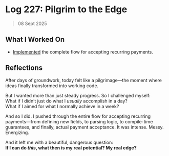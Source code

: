 # Log 227: Pilgrim to the Edge

> 08 Sept 2025

## What I Worked On

- [Implemented] the complete flow for accepting recurring payments.

## Reflections

After days of groundwork, today felt like a pilgrimage—the moment where ideas
finally transformed into working code.

But I wanted more than just steady progress. So I challenged myself:  
What if I didn’t just do what I _usually_ accomplish in a day?  
What if I aimed for what I normally achieve in a week?

And so I did. I pushed through the entire flow for accepting recurring
payments—from defining new fields, to parsing logic, to compile-time guarantees,
and finally, actual payment acceptance. It was intense. Messy. Energizing.

And it left me with a beautiful, dangerous question:  
**If I can do _this_, what then is my real potential? My real edge?**

[Implemented]: https://github.com/shaavan/rust-lightning/commits/recurrence-04
